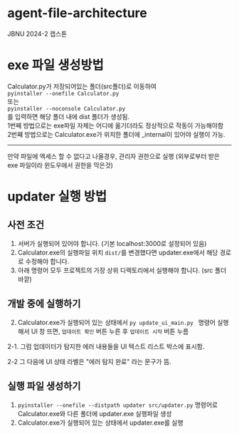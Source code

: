 # agent-file-architecture

JBNU 2024-2 캡스톤

# exe 파일 생성방법

Calculator.py가 저장되어있는 폴더(src폴더)로 이동하여
<br/>`pyinstaller --onefile Calculator.py `
<br/>또는
<br/>`pyinstaller --noconsole Calculator.py`
<br/>를 입력하면 해당 폴더 내에 dist 폴더가 생성됨.
<br/> 1번째 방법으로는 exe파일 자체는 어디에 옮기더라도 정상적으로 작동이 가능해야함
<br/> 2번쨰 방법으로는 Calculator.exe가 위치한 폴더에 \_internal이 있어야 실행이 가능.

---

만약 파일에 엑세스 할 수 없다고 나올경우, 관리자 권한으로 실행 (외부로부터 받은 exe 파일이라 윈도우에서 권한을 막은것)

# updater 실행 방법

## 사전 조건

1. 서버가 실행되어 있어야 합니다. (기본 localhost:3000로 설정되어 있음)
2. Calculator.exe의 실행파일 위치 `dist/`를 변경했다면 updater.exe에서 해당 경로로 수정해야 합니다.
3. 아래 명령어 모두 프로젝트의 가장 상위 디렉토리에서 실행해야 합니다. (src 폴더 바깥)

## 개발 중에 실행하기

2. Calculator.exe가 실행되어 있는 상태에서 `py update_ui_main.py ` 명령어 실행해서 UI 창 뜨면, `업데이트 확인` 버튼 누른 후 `업데이트 시작` 버튼 누름 

2-1. 그럼 업데이터가 탐지한 에러 내용들을 UI 텍스트 리스트 박스에 표시함. 

2-2 그 다음에 UI 상태 라벨은 "에러 탐지 완료" 라는 문구가 뜸.  
## 실행 파일 생성하기

1. `pyinstaller --onefile --distpath updater src/updater.py` 명령어로 Calculator.exe와 다른 폴더에 updater.exe 실행파일 생성
2. Calculator.exe가 실행되어 있는 상태에서 updater.exe를 실행
